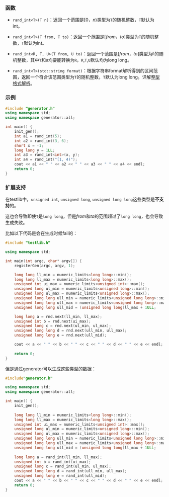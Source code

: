 ### 函数

- `rand_int<T>(T n)`：返回一个范围是$[0，n)$类型为`T`的随机整数，`T`默认为int。

- `rand_int<T>(T from, T to)`：返回一个范围是$[from，to]$类型为`T`的随机整数，`T`默认为int。

- `rand_int<R, T, U>(T from, U to)`：返回一个范围是$[from，to]$类型为`R`的随机整数，其中`T`和`U`均要能转换为`R`，`R`,`T`,`U`默认均为long long。

- `rand_int<T>(std::string format)`：根据字符串format解析得到的区间范围，返回一个符合该范围类型为`T`的随机整数，`T`默认为long long。详解[整型格式解析](/user/rand_numeric/format.md#整数范围)。

### 示例

```cpp
#include "generator.h"
using namespace std;
using namespace generator::all;

int main() {
    init_gen();
    int a1 = rand_int(5);
    int a2 = rand_int(3, 6);
    short x = -1;
    long long y = 1LL;
    int a3 = rand_int<int>(x, y);
    int a4 = rand_int("[1, 4)");
    cout << a1 << " " << a2 << " " << a3 << " " << a4 << endl;
    return 0;  
}
```

### 扩展支持

在testlib中，`unsigned int`, `unsigned long`, `unsigned long long`这些类型是**不支持**的。

这也会导致即使`T`是`long long`，但是$from$和$to$的范围超过了`long long`，也会导致生成失败。

比如以下代码是会在生成时候fail的：

```cpp
#include "testlib.h"

using namespace std;

int main(int argc, char* argv[]) {
    registerGen(argc, argv, 1);

    long long ll_min = numeric_limits<long long>::min();
    long long ll_max = numeric_limits<long long>::max();
    unsigned int ui_max = numeric_limits<unsigned int>::max();
    unsigned long ul_min = numeric_limits<unsigned long>::min();
    unsigned long ul_max = numeric_limits<unsigned long>::max();
    unsigned long long ull_min = numeric_limits<unsigned long long>::min();
    unsigned long long ull_max = numeric_limits<unsigned long long>::max();
    unsigned long long ull_mid = (unsigned long long)ll_max + 1ULL;

    long long a = rnd.next(ll_min, ll_max);
    unsigned int b = rnd.next(ui_max);
    unsigned long c = rnd.next(ul_min, ul_max);
    unsigned long long d = rnd.next(ull_min, ull_max);
    unsigned long long e = rnd.next(ull_mid);

    cout << a << " " << b << " " << c << " " << d << " " << e << endl;
    
    return 0;
}

```

但是通过generator可以生成这些类型的数据：

```cpp
#include"generator.h"

using namespace std;
using namespace generator::all;

int main() {
    init_gen();
    
    long long ll_min = numeric_limits<long long>::min();
    long long ll_max = numeric_limits<long long>::max();
    unsigned int ui_max = numeric_limits<unsigned int>::max();
    unsigned long ul_min = numeric_limits<unsigned long>::min();
    unsigned long ul_max = numeric_limits<unsigned long>::max();
    unsigned long long ull_min = numeric_limits<unsigned long long>::min();
    unsigned long long ull_max = numeric_limits<unsigned long long>::max();
    unsigned long long ull_mid = (unsigned long long)ll_max + 1ULL;
    
    long long a = rand_int(ll_min, ll_max);
    unsigned int b = rand_int(ui_max);
    unsigned long c = rand_int(ul_min, ul_max);
    unsigned long long d = rand_int(ull_min, ull_max);
    unsigned long long e = rand_int(ull_mid);
    cout << a << " " << b << " " << c << " " << d << " " << e << endl;
    return 0;
}

```